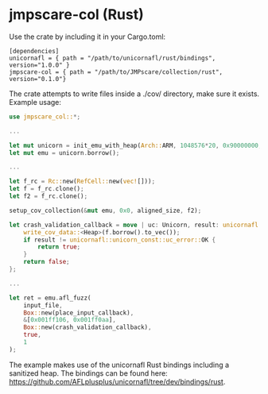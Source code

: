# jmpscare-col (Rust)

Use the crate by including it in your Cargo.toml:
```
[dependencies]
unicornafl = { path = "/path/to/unicornafl/rust/bindings", version="1.0.0" }
jmpscare-col = { path = "/path/to/JMPscare/collection/rust", version="0.1.0"}
```
The crate attempts to write files inside a ./cov/ directory, make sure it exists.
Example usage:
```Rust
use jmpscare_col::*;

...

let mut unicorn = init_emu_with_heap(Arch::ARM, 1048576*20, 0x90000000, false).expect("failed to create emulator instance");
let mut emu = unicorn.borrow();

...

let f_rc = Rc::new(RefCell::new(vec![]));
let f = f_rc.clone();
let f2 = f_rc.clone();

setup_cov_collection(&mut emu, 0x0, aligned_size, f2);

let crash_validation_callback = move | uc: Unicorn, result: unicornafl::unicorn_const::uc_error, _input: &[u8], _:i32 | {
    write_cov_data::<Heap>(f.borrow().to_vec());
    if result != unicornafl::unicorn_const::uc_error::OK {
        return true;
    }
    return false;
};

...

let ret = emu.afl_fuzz(
    input_file,
    Box::new(place_input_callback),
    &[0x001ff106, 0x001ff0aa],
    Box::new(crash_validation_callback),
    true,
    1
);
```

The example makes use of the unicornafl Rust bindings including a sanitized heap. The bindings can be found here: https://github.com/AFLplusplus/unicornafl/tree/dev/bindings/rust.